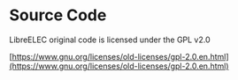 # Source Code

LibreELEC original code is licensed under the GPL v2.0

[https://www.gnu.org/licenses/old-licenses/gpl-2.0.en.html](https://www.gnu.org/licenses/old-licenses/gpl-2.0.en.html)

